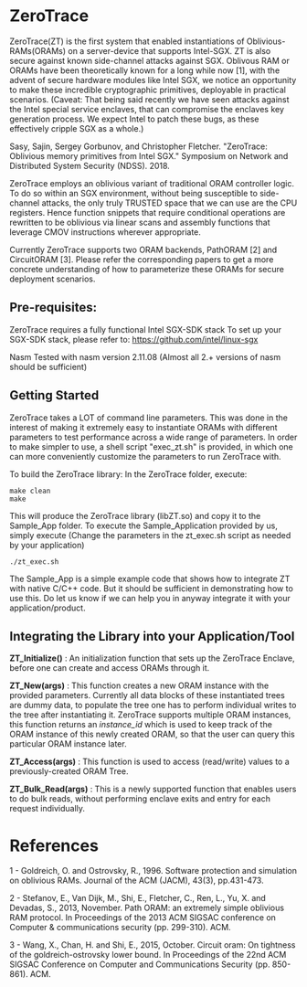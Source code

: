 # ZeroTrace

ZeroTrace(ZT) is the first system that enabled instantiations of Oblivious-RAMs(ORAMs) on a server-device that supports Intel-SGX. ZT is also secure against known side-channel attacks against SGX. Oblivous RAM or ORAMs have been theoretically known for a long while now [1], with the advent of secure hardware modules like Intel SGX, we notice an opportunity to make these incredible cryptographic primitives, deployable in practical scenarios.
(Caveat: That being said recently we have seen attacks against the Intel special service enclaves, that can compromise the enclaves key generation process. We expect Intel to patch these bugs, as these effectively cripple SGX as a whole.)

Sasy, Sajin, Sergey Gorbunov, and Christopher Fletcher. "ZeroTrace: Oblivious memory primitives from Intel SGX." Symposium on Network and Distributed System Security (NDSS). 2018.

ZeroTrace employs an oblivious variant of traditional ORAM controller logic. To do so within an SGX environment, without being susceptible to side-channel attacks, the only truly TRUSTED space that we can use are the CPU registers. Hence function snippets that require conditional operations are rewritten to be oblivious via linear scans and assembly functions that leverage CMOV instructions wherever appropriate. 

Currently ZeroTrace supports two ORAM backends, PathORAM [2] and CircuitORAM [3]. Please refer the corresponding papers to get a more concrete understanding of how to parameterize these ORAMs for secure deployment scenarios.

## Pre-requisites:
ZeroTrace requires a fully functional Intel SGX-SDK stack
To set up your SGX-SDK stack, please refer to:  https://github.com/intel/linux-sgx 

Nasm
Tested with nasm version 2.11.08 (Almost all 2.+ versions of nasm should be sufficient)

## Getting Started
ZeroTrace takes a LOT of command line parameters. This was done in the interest of making it extremely easy to instantiate ORAMs with different parameters to test performance across a wide range of parameters. In order to make simpler to use, a shell script "exec_zt.sh" is provided, in which one can more conveniently customize the parameters to run ZeroTrace with. 

To build the ZeroTrace library:
In the ZeroTrace folder, execute:
  ```
  make clean
  make
  ```
This will produce the ZeroTrace library (libZT.so) and copy it to the Sample_App folder.
To execute the Sample_Application provided by us, simply execute
(Change the parameters in the zt_exec.sh script as needed by your application)
```
./zt_exec.sh
```
The Sample_App is a simple example code that shows how to integrate ZT with native C/C++ code. But it should be sufficient in demonstrating how to use this. Do let us know if we can help you in anyway integrate it with your application/product.

## Integrating the Library into your Application/Tool
**ZT_Initialize()** : An initialization function that sets up the ZeroTrace Enclave, before one can create and access ORAMs through it.

**ZT_New(args)** : This function creates a new ORAM instance with the provided parameters. Currently all data blocks of these instantiated trees are dummy data, to populate the tree one has to perform individual writes to the tree after instantiating it. ZeroTrace supports multiple ORAM instances, this function returns an _instance_id_ which is used to keep track of the ORAM instance of this newly created ORAM, so that the user can query this particular ORAM instance later.

**ZT_Access(args)** : This function is used to access (read/write) values to a previously-created ORAM Tree.

**ZT_Bulk_Read(args)** : This is a newly supported function that enables users to do bulk reads, without performing enclave exits and entry for each request individually. 
  
# References
1 - Goldreich, O. and Ostrovsky, R., 1996. Software protection and simulation on oblivious RAMs. Journal of the ACM (JACM), 43(3), pp.431-473.

2 - Stefanov, E., Van Dijk, M., Shi, E., Fletcher, C., Ren, L., Yu, X. and Devadas, S., 2013, November. Path ORAM: an extremely simple oblivious RAM protocol. In Proceedings of the 2013 ACM SIGSAC conference on Computer & communications security (pp. 299-310). ACM.

3 - Wang, X., Chan, H. and Shi, E., 2015, October. Circuit oram: On tightness of the goldreich-ostrovsky lower bound. In Proceedings of the 22nd ACM SIGSAC Conference on Computer and Communications Security (pp. 850-861). ACM.
